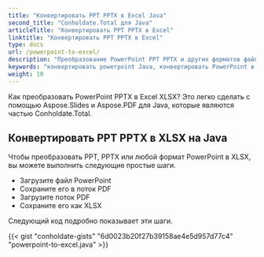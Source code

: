 ```yaml
---
title: "Конвертировать PPT PPTX в Excel Java"
second_title: "Conholdate.Total для Java"
articleTitle: "Конвертировать PPT PPTX в Excel"
linktitle: "Конвертировать PPT PPTX в Excel"
type: docs
url: /powerpoint-to-excel/
description: "Преобразование PowerPoint PPT PPTX и других форматов файлов Excel XLS XLSX на Java."
keywords: "конвертировать powerpoint Java, конвертировать PowerPoint в excel Java, конвертировать pptx в xlsx Java, конвертировать ppt в xls Java, Java конвертировать ppt pptx, ppt в xlsx java, pptx в xlsx eclipse java, конвертер Java для ppt, конвертер Java для pptx, pptx в Excel Java, слайды на листы"
weight: 10
---
```


Как преобразовать PowerPoint PPTX в Excel XLSX? Это легко сделать с помощью Aspose.Slides и Aspose.PDF для Java, которые являются частью Conholdate.Total.

## **Конвертировать PPT PPTX в XLSX на Java**
Чтобы преобразовать PPT, PPTX или любой формат PowerPoint в XLSX, вы можете выполнить следующие простые шаги.

- Загрузите файл PowerPoint
- Сохраните его в поток PDF
- Загрузите поток PDF
- Сохраните его как XLSX

Следующий код подробно показывает эти шаги.

{{< gist "conholdate-gists" "6d0023b20f27b39158ae4e5d957d77c4" "powerpoint-to-excel.java" >}}

